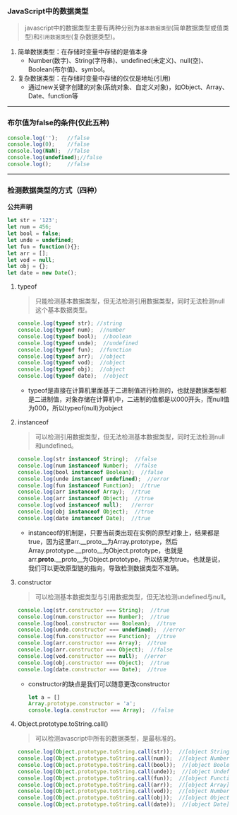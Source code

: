 ### JavaScript中的数据类型

> javascript中的数据类型主要有两种分别为``基本数据类型``(简单数据类型或值类型)和``引用数据类型``(复杂数据类型)。

1. 简单数据类型：在存储时变量中存储的是值本身
   * Number(数字)、String(字符串)、undefined(未定义)、null(空)、Boolean(布尔值)、symbol。
2. 复杂数据类型：在存储时变量中存储的仅仅是地址(引用)
   * 通过new关键字创建的对象(系统对象、自定义对象)，如Object、Array、Date、function等

---

### 布尔值为false的条件(仅此五种)

```javascript
console.log('');   //false
console.log(0);    //false
console.log(NaN);  //false
console.log(undefined);//false
console.log();     //false
```

---

### 检测数据类型的方式（四种）

**公共声明**

```javascript
let str = '123';
let num = 456;
let bool = false;
let unde = undefined;
let fun = function(){};
let arr = [];
let vod = null;
let obj = {};
let date = new Date();
```



1. typeof

   > 只能检测基本数据类型，但无法检测引用数据类型，同时无法检测null这个基本数据类型。

   ```javascript
   console.log(typeof str); //string
   console.log(typeof num);  //number
   console.log(typeof bool);  //boolean
   console.log(typeof unde);  //undefined
   console.log(typeof fun);  //function
   console.log(typeof arr);  //object
   console.log(typeof vod);  //object
   console.log(typeof obj);  //object
   console.log(typeof date);  //object
   ```

   * typeof是直接在计算机里面基于二进制值进行检测的，也就是数据类型都是二进制值，对象存储在计算机中，二进制的值都是以000开头，而null值为000，所以typeof(null)为object

2. instanceof

   > 可以检测引用数据类型，但无法检测基本数据类型，同时无法检测null和undefined。

   ```javascript
   console.log(str instanceof String);  //false
   console.log(num instanceof Number);  //false
   console.log(bool instanceof Boolean);  //false
   console.log(unde instanceof undefined);  //error
   console.log(fun instanceof Function);  //true
   console.log(arr instanceof Array);  //true
   console.log(arr instanceof Object);  //true
   console.log(vod instanceof null);   //error
   console.log(obj instanceof Object);  //true
   console.log(date instanceof Date);  //true
   ```

   * instanceof的机制是，只要当前类出现在实例的原型对象上，结果都是true，因为这里arr.__proto__为Array.prototype，然后Array.prototype.__proto__为Object.prototype，也就是arr.__proto__.__proto__为Object.prototype，所以结果为true。也就是说，我们可以更改原型链的指向，导致检测数据类型不准确。

3. constructor

   > 可以检测基本数据类型与引用数据类型，但无法检测undefined与null。

   ```javascript
   console.log(str.constructor === String);  //true
   console.log(num.constructor === Number);  //true
   console.log(bool.constructor === Boolean);  //true
   console.log(unde.constructor === undefined);  //error
   console.log(fun.constructor === Function);  //true
   console.log(arr.constructor === Array);  //true
   console.log(arr.constructor === Object);  //false
   console.log(vod.constructor === null);  //error
   console.log(obj.constructor === Object);  //true
   console.log(date.constructor === Date);  //true
   ```

   * constructor的缺点是我们可以随意更改constructor

     ```javascript
     let a = []
     Array.prototype.constructor = 'a';
     console.log(a.constructor === Array);  //false
     ```

     

4. Object.prototype.toString.call()

   > 可以检测avascript中所有的数据类型，是最标准的。

   ```javascript
   console.log(Object.prototype.toString.call(str));  //[object String]
   console.log(Object.prototype.toString.call(num));  //[object Number]
   console.log(Object.prototype.toString.call(bool));  //[object Boolean]
   console.log(Object.prototype.toString.call(unde));  //[object Undefined]
   console.log(Object.prototype.toString.call(fun));  //[object Function]
   console.log(Object.prototype.toString.call(arr));  //[object Array]
   console.log(Object.prototype.toString.call(vod));  //[object Number]
   console.log(Object.prototype.toString.call(obj));  //[object Object]
   console.log(Object.prototype.toString.call(date));  //[object Date]
   ```

   